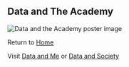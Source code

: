 ## Data and The Academy

![Data and the Academy poster image](/assets/DLPposter2.png)

Return to [Home](http://www.data-playground.org.uk/)

Visit [Data and Me](/me/index.html) or [Data and Society](/society/index.html)
